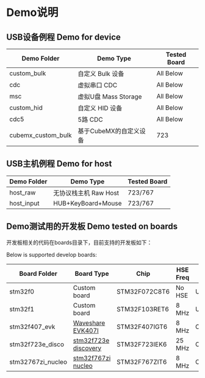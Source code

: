 # Demo说明

## USB设备例程 Demo for device

| Demo Folder      |      Demo Type       |  Tested Board  |
|------------------|----------------------|----------------|
| custom_bulk      | 自定义 Bulk 设备     | All Below      |
| cdc              | 虚拟串口 CDC         | All Below      |
| msc              | 虚拟U盘 Mass Storage | All Below      |
| custom_hid       | 自定义 HID 设备      | All Below      |
| cdc5             | 5路 CDC              | All Below      |
|cubemx_custom_bulk| 基于CubeMX的自定义设备| 723            |

## USB主机例程 Demo for host

| Demo Folder      |      Demo Type       |  Tested Board  |
|------------------|----------------------|----------------|
| host_raw         | 无协议栈主机 Raw Host| 723/767        |
| host_input       | HUB+KeyBoard+Mouse   | 723/767        |


## Demo测试用的开发板 Demo tested on boards

开发板相关的代码在boards目录下，目前支持的开发板如下：

Below is supported develop boards:

| Board Folder     |      Board Type      |      Chip     |HSE Freq | Tested USB Core |
|------------------|----------------------|---------------|---------|-----------------|
| stm32f0          | Custom board         | STM32F072C8T6 | No HSE  | USB FS          |
| stm32f1          | Custom board         | STM32F103RET6 | 8 MHz   | USB FS          |
| stm32f407_evk    | [Waveshare EVK407I][407]    | STM32F407IGT6 | 8 MHz   | OTG_FS/OTG_HS_ULPI  |
| stm32f723e_disco | [stm32f723e discovery][723] | STM32F723IEK6 | 25 MHz  | OTG_FS/OTG_HS_Embed |
| stm32767zi_nucleo| [stm32f767zi nucleo][767]   | STM32F767ZIT6 | 8 MHz   | OTG_FS              |

[767]: https://www.st.com/en/evaluation-tools/nucleo-f767zi.html
[723]: https://www.st.com/en/evaluation-tools/32f723ediscovery.html
[407]: http://www.waveshare.net/wiki/EVK407I
